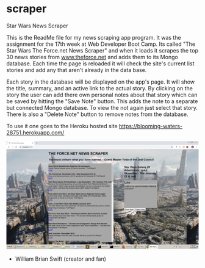 # scraper
Star Wars News Scraper

This is the ReadMe file for my news scraping app program. It was the assignment for the 17th week at Web Developer Boot Camp.  Its called "The Star Wars The Force.net News Scraper" and when it loads it scrapes the top 30 news stories from www.theforce.net and adds them to its Mongo database.  Each time the page is reloaded it will check the site's current list stories and add any that aren't already in the data base.  

Each story in the database will be displayed on the app's page.  It will show the title, summary, and an active link to the actual story.  By clicking on the story the user can add there own personal notes about that story which can be saved by hitting the "Save Note" button.  This adds the note to a separate but connected Mongo database. To view the not again just select that story.  There is also a "Delete Note" button to remove notes from the database.       

To use it one goes to the Heroku hosted site https://blooming-waters-28751.herokuapp.com/

![alt text](screencap.jpg?raw=true "1st pic") 

- William Brian Swift (creator and fan)
